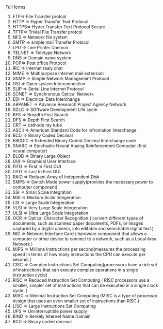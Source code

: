 Full forms

1. FTP=> File Transfer protcol
2. HTTP => Hyper Transfer Text Protocol
3. HTTPS=> Hyper Transfer Text Protocol Secure
4. TFTP=> Trivial File Transfer protcol
5. NFS => Network file system
6. SMTP => simple mail Transfer Protocol
7. LPD => Line Printer Daemon
8. TELNET => Teletype Network
9. DNS => Domain name system
10. POP=> Post office Protocol
11. IRC => Internet realy chat
12. MIME => Multipurpose Internet mail extension
13. SNMP => Simple Network Management Protocol
14. OSI => Open system Interconnection
15. SLIP => Serial Line Internet Protocol
16. SONET => Synchronous Optical Network
17. EDI => Electrical Data Interchange
18. ARPANET => Advance Research Project Agency Network
19. SDLC => SOftware Development Life cycle
20. BFS => Breadth First Search
21. DFS => Depth First Search
22. CRT => cathode ray tube 
23. ASCII => American Standard Code for infromation Interchange
24. BCD => Binary Coded Decimal
25. EBCDIC => Extended Binary Coded Decimal Interchange code
26. SNARC => Stochastic Neural Analog Reinforcement Computer (first neural computer)
27. BLOB => Binary Large Object
28. GUI => Graphical User Interface
29. FIFO => First In First OUt
30. LIFO => Last In First OUt
31. RAID => Reduant Array of Independent Disk
32. SMPS => Switch Mode power supply(provides the necessary power to computer component)
33. SSI => Small Scale Integration
34. MSI => Medium Scale Integeration
35. LSI => Large Scale Integeration
36. VLSI => Very Large Scale Integeration
37. ULSI => Ultra Large Scale Integeration
38. OCR => Optical Character Recognition ( convert different types of documents, such as scanned paper documents, PDFs, or images captured by a digital camera, into editable and searchable digital text.)
39. NIC => Network Interface Card ( hardware component that allows a computer or other device to connect to a network, such as a Local Area Network )
40. MIPS => Millions Instructions per second(measures the processing speed in terms of how many instructions the CPU can execute per second. )
41. CISC => Complex Instructions Set Computing(processors have a rich set of instructions that can execute complex operations in a single instruction cycle)
42. RISC => Reduced Instruction Set Computing ( RISC processors use a smaller, simpler set of instructions that can be executed in a single clock cycle. )
43. MISC => Minimal Instruction Set Computing (MISC is a type of processor design that uses an even smaller set of instructions than RISC.)
44. LISC => Large Instructions Set Computing 
45. UPS => Uniinterruptible power supply    
46. BIND => Berkely Internet Name Domain
47. BCD => Binary coded decimal